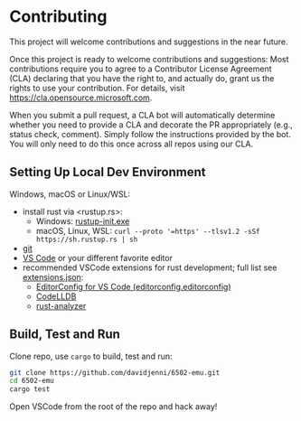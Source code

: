 # Contributing

This project will welcome contributions and suggestions in the near future.

Once this project is ready to welcome contributions and suggestions:  Most contributions require you to agree to a
Contributor License Agreement (CLA) declaring that you have the right to, and actually do, grant us
the rights to use your contribution. For details, visit <https://cla.opensource.microsoft.com>.

When you submit a pull request, a CLA bot will automatically determine whether you need to provide
a CLA and decorate the PR appropriately (e.g., status check, comment). Simply follow the instructions
provided by the bot. You will only need to do this once across all repos using our CLA.

## Setting Up Local Dev Environment

Windows, macOS or Linux/WSL:

- install rust via <rustup.rs>:
  - Windows: [rustup-init.exe](https://win.rustup.rs/x86_64)
  - macOS, Linux, WSL: `curl --proto '=https' --tlsv1.2 -sSf https://sh.rustup.rs | sh`
- [git](https://git-scm.com/downloads)
- [VS Code](https://code.visualstudio.com/Download) or your different favorite editor
- recommended VSCode extensions for rust development; full list see [extensions.json](/.vscode/extensions.json):
  - [EditorConfig for VS Code (editorconfig.editorconfig)](https://github.com/editorconfig/editorconfig-vscode)
  - [CodeLLDB](https://github.com/vadimcn/codelldb)
  - [rust-analyzer](https://github.com/rust-lang/rust-analyzer)

## Build, Test and Run

Clone repo, use `cargo` to build, test and run:

```bash
git clone https://github.com/davidjenni/6502-emu.git
cd 6502-emu
cargo test
```

Open VSCode from the root of the repo and hack away!
